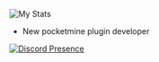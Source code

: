 ![My Stats](https://github-readme-stats.vercel.app/api?username=UnNyanCat&show_icons=true&count_private=true&hide_title=true)
- New pocketmine plugin developer

[![Discord Presence](https://api.lanyard.rest/v1/users/711930203605303317
                            )](https://discord.com/users/711930203605303317)
